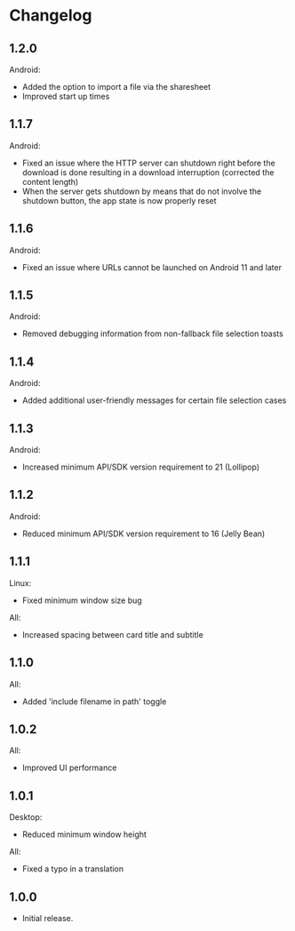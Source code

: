 # Changelog

## 1.2.0
Android:
- Added the option to import a file via the sharesheet
- Improved start up times

## 1.1.7
Android:
- Fixed an issue where the HTTP server can shutdown right before the download is done resulting in a download interruption (corrected the content length)
- When the server gets shutdown by means that do not involve the shutdown button, the app state is now properly reset

## 1.1.6
Android:
- Fixed an issue where URLs cannot be launched on Android 11 and later

## 1.1.5
Android:
- Removed debugging information from non-fallback file selection toasts

## 1.1.4
Android:
- Added additional user-friendly messages for certain file selection cases

## 1.1.3
Android:
- Increased minimum API/SDK version requirement to 21 (Lollipop)

## 1.1.2
Android:
- Reduced minimum API/SDK version requirement to 16 (Jelly Bean)

## 1.1.1
Linux:
- Fixed minimum window size bug

All:
- Increased spacing between card title and subtitle

## 1.1.0
All:
- Added 'include filename in path' toggle

## 1.0.2
All:
- Improved UI performance

## 1.0.1
Desktop:
- Reduced minimum window height

All:
- Fixed a typo in a translation

## 1.0.0
- Initial release.
